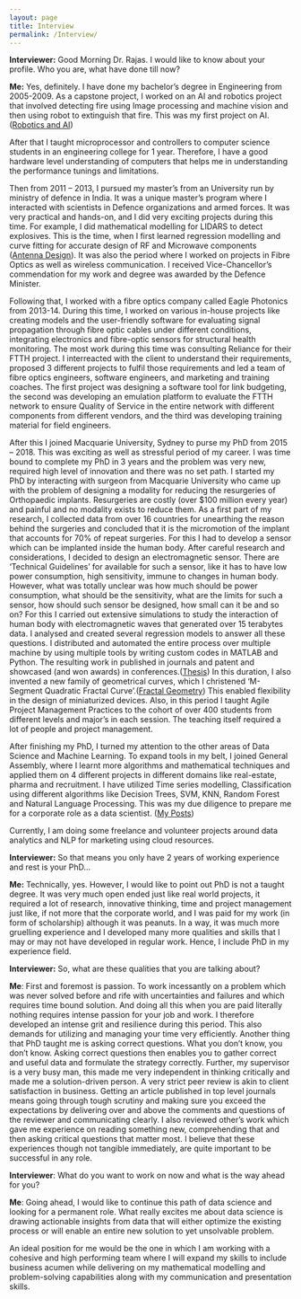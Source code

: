 ```yaml
---
layout: page
title: Interview
permalink: /Interview/
---
```


<strong>Interviewer:</strong> Good Morning Dr. Rajas. I would like to know about your profile. Who you are, what have done till now?

<strong>Me:</strong> Yes, definitely. I have done my bachelor’s degree in Engineering from 2005-2009. As a capstone project, I worked on an AI and robotics project that involved detecting fire using Image processing and machine vision and then using robot to extinguish that fire. This was my first project on AI. ([Robotics and AI](https://rajaskhokle.github.io/dsi/-5/update/2019/03/24/Firefighting.html))

After that I taught microprocessor and controllers to computer science students in an engineering college for 1 year. Therefore, I have a good hardware level understanding of computers that helps me in understanding the performance tunings and limitations. 

Then from 2011 – 2013, I pursued my master’s from an University run by ministry of defence in India. It was a unique master’s program where I interacted with scientists in Defence organizations and armed forces. It was very practical and hands-on, and I did very exciting projects during this time. For example, I did mathematical modelling for LIDARS to detect explosives. This is the time, when I first learned regression modelling and curve fitting for accurate design of RF and Microwave components ([Antenna Design](http://www.jpier.org/PIERC/pier.php?paper=13040601)). It was also the period where I worked on projects in Fibre Optics as well as wireless communication. I received Vice-Chancellor’s commendation for my work and degree was awarded by the Defence Minister.

Following that, I worked with a fibre optics company called Eagle Photonics from 2013-14. During this time, I worked on various in-house projects like creating models and the user-friendly software for evaluating signal propagation through fibre optic cables under different conditions, integrating electronics and fibre-optic sensors for structural health monitoring. The most work during this time was consulting Reliance for their FTTH project. I interreacted with the client to understand their requirements, proposed 3 different projects to fulfil those requirements and led a team of fibre optics engineers, software engineers, and marketing and training coaches. The first project was designing a software tool for link budgeting, the second was developing an emulation platform to evaluate the FTTH network to ensure Quality of Service in the entire network with different components from different vendors, and the third was developing training material for field engineers.

After this I joined Macquarie University, Sydney to purse my PhD from 2015 – 2018. This was exciting as well as stressful period of my career. I was time bound to complete my PhD in 3 years and the problem was very new, required high level of innovation and there was no set path. I started my PhD by interacting with surgeon from Macquarie University who came up with the problem of designing a modality for reducing the resurgeries of Orthopaedic implants. Resurgeries are costly (over $100 million every year) and painful and no modality exists to reduce them. As a first part of my research, I collected data from over 16 countries for unearthing the reason behind the surgeries and concluded that it is the micromotion of the implant that accounts for 70% of repeat surgeries. For this I had to develop a sensor which can be implanted inside the human body. After careful research and considerations, I decided to design an electromagnetic sensor. There are ‘Technical Guidelines’ for available for such a sensor, like it has to have low power consumption, high sensitivity, immune to changes in human body. However, what was totally unclear was how much should be power consumption, what should be the sensitivity, what are the limits for such a sensor, how should such sensor be designed, how small can it be and so on? For this I carried out extensive simulations to study the interaction of human body with electromagnetic waves that generated over 15 terabytes data. I analysed and created several regression models to answer all these questions. I distributed and automated the entire process over multiple machine by using multiple tools by writing custom codes in MATLAB and Python. The resulting work in published in journals and patent and showcased (and won awards) in conferences.([Thesis](https://www.researchonline.mq.edu.au/vital/access/manager/Repository/mq:70866))  In this duration, I also invented a new family of geometrical curves, which I christened ‘M-Segment Quadratic Fractal Curve’.([Fractal Geometry](http://www.jpier.org/PIERC/pier.php?paper=16042001)) This enabled flexibility in the design of miniaturized devices. Also, in this period I taught Agile Project Management Practices to the cohort of over 400 students from different levels and major’s in each session. The teaching itself required a lot of people and project management. 

After finishing my PhD, I turned my attention to the other areas of Data Science and Machine Learning. To expand tools in my belt, I joined General Assembly, where I learnt more algorithms and mathematical techniques and applied them on 4 different projects in different domains like real-estate, pharma and recruitment. I have utilized Time series modelling, Classification using different algorithms like Decision Trees, SVM, KNN, Random Forest and Natural Language Processing. This was my due diligence to prepare me for a corporate role as a data scientist. ([My Posts](https://rajaskhokle.github.io)) 

Currently, I am doing some freelance and volunteer projects around data analytics and NLP for marketing using cloud resources. 

<strong>Interviewer:</strong> So that means you only have 2 years of working experience and rest is your PhD…

<strong>Me:</strong> Technically, yes. However, I would like to point out PhD is not a taught degree. It was very much open ended just like real world projects, it required a lot of research, innovative thinking, time and project management just like, if not more that the corporate world, and I was paid for my work (in form of scholarship) although it was peanuts. In a way, it was much more gruelling experience and I developed many more qualities and skills that I may or may not have developed in regular work. Hence, I include PhD in my experience field. 

<strong>Interviewer:</strong> So, what are these qualities that you are talking about?

<strong>Me</strong>:  First and foremost is passion. To work incessantly on a problem which was never solved before and rife with uncertainties and failures and which requires time bound solution. And doing all this when you are paid literally nothing requires intense passion for your job and work. I therefore developed an intense grit and resilience during this period. This also demands for utilizing and managing your time very efficiently. Another thing that PhD taught me is asking correct questions. What you don’t know, you don’t know. Asking correct questions then enables you to gather correct and useful data and formulate the strategy correctly. Further, my supervisor is a very busy man, this made me very independent in thinking critically and made me a solution-driven person. A very strict peer review is akin to client satisfaction in business. Getting an article published in top level journals means going through tough scrutiny and making sure you exceed the expectations by delivering over and above the comments and questions of the reviewer and communicating clearly. I also reviewed other’s work which gave me experience on reading something new, comprehending that and then asking critical questions that matter most. I believe that these experiences though not tangible immediately, are quite important to be successful in any role.  

<strong>Interviewer</strong>: What do you want to work on now and what is the way ahead for you?

<strong>Me</strong>: Going ahead, I would like to continue this path of data science and looking for a permanent role. What really excites me about data science is drawing actionable insights from data that will either optimize the existing process or will enable an entire new solution to yet unsolvable problem. 
 
An ideal position for me would be the one in which I am working with a cohesive and high performing team where I will expand my skills to include business acumen while delivering on my mathematical modelling and problem-solving capabilities along with my communication and presentation skills.   
